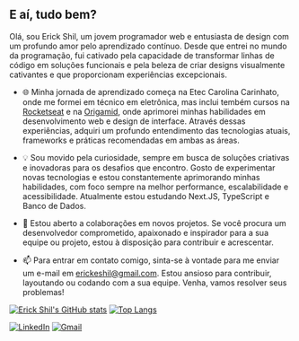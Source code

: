 ## E aí, tudo bem?

Olá, sou Erick Shil, um jovem programador web e entusiasta de design com um profundo amor pelo aprendizado contínuo. Desde que entrei no mundo da programação, fui cativado pela capacidade de transformar linhas de código em soluções funcionais e pela beleza de criar designs visualmente cativantes e que proporcionam experiências excepcionais.

- 🌐 Minha jornada de aprendizado começa na Etec Carolina Carinhato, onde me formei em técnico em eletrônica, mas inclui tembém cursos na [Rocketseat](https://rocketseat.com.br) e na [Origamid](https://www.origamid.com/), onde aprimorei minhas habilidades em desenvolvimento web e design de interface. Através dessas experiências, adquiri um profundo entendimento das tecnologias atuais, frameworks e práticas recomendadas em ambas as áreas.

- 💡 Sou movido pela curiosidade, sempre em busca de soluções criativas e inovadoras para os desafios que encontro. Gosto de experimentar novas tecnologias e estou constantemente aprimorando minhas habilidades, com foco sempre na melhor performance, escalabilidade e acessibilidade. Atualmente estou estudando Next.JS, TypeScript e Banco de Dados.

- 🚀 Estou aberto a colaborações em novos projetos. Se você procura um desenvolvedor comprometido, apaixonado e inspirador para a sua equipe ou projeto, estou à disposição para contribuir e acrescentar.

- 📫 Para entrar em contato comigo, sinta-se à vontade para me enviar um e-mail em [erickeshil@gmail.com](mailto:erickeshil@gmail.com). Estou ansioso para contribuir, layoutando ou codando com a sua equipe. Venha, vamos resolver seus problemas!

[![Erick Shil's GitHub stats](https://github-readme-stats.vercel.app/api?username=erickshilz&show_icons=true&title_color=e2e927&text_color=f7f7f7&icon_color=e2e927&bg_color=080808&locale=pt-br)](https://github.com/anuraghazra/github-readme-stats) [![Top Langs](https://github-readme-stats.vercel.app/api/top-langs/?username=erickshilz&title_color=e2e927&text_color=f7f7f7&icon_color=e2e927&bg_color=080808&locale=pt-br)](https://github.com/anuraghazra/github-readme-stats)

[![LinkedIn](https://static.licdn.com/aero-v1/sc/h/akt4ae504epesldzj74dzred8)](https://www.linkedin.com/in/erick-shil-196215296/)
[![Gmail](https://upload.wikimedia.org/wikipedia/commons/thumb/7/7e/Gmail_icon_(2020).svg/100px-Gmail_icon_(2020).svg.png)](mailto:erickeshil@gmail.com)

<!--
**Erick-Shil/Erick-Shil** is a ✨ _special_ ✨ repository because its `README.md` (this file) appears on your GitHub profile.

Here are some ideas to get you started:

- 🔭 I’m currently working on ...
- 🌱 I’m currently learning ...
- 👯 I’m looking to collaborate on ...
- 🤔 I’m looking for help with ...
- 💬 Ask me about ...
- 📫 How to reach me: ...
- 😄 Pronouns: ...
- ⚡ Fun fact: ...

![Snake animation](https://github.com/rafaballerini/rafaballerini/blob/output/github-contribution-grid-snake.svg)
-->
